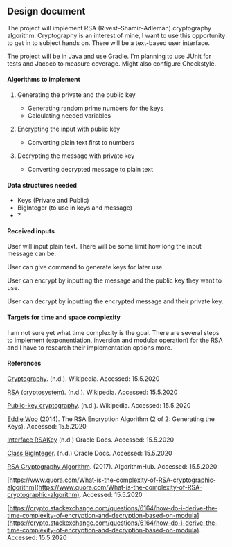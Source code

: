 ## Design document

The project will implement RSA (Rivest–Shamir–Adleman) cryptography algorithm. Cryptography is an interest of mine, I want to use this opportunity to get in to subject hands on. There will be a text-based user interface.

The project will be in Java and use Gradle. I'm planning to use JUnit for tests and Jacoco to measure coverage. Might also configure Checkstyle.

#### Algorithms to implement

1. Generating the private and the public key

   * Generating random prime numbers for the keys
   * Calculating needed variables

2. Encrypting the input with public key

   * Converting plain text first to numbers

3. Decrypting the message with private key

   * Converting decrypted message to plain text

#### Data structures needed

* Keys (Private and Public)
* BigInteger (to use in keys and message)
* ? 

#### Received inputs

User will input plain text. There will be some limit how long the input message can be.

User can give command to generate keys for later use. 

User can encrypt by inputting the message and the public key they want to use.

User can decrypt by inputting the encrypted message and their private key.

#### Targets for time and space complexity

I am not sure yet what time complexity is the goal. There are several steps to implement (exponentiation, inversion and modular operation) for the RSA and I have to research their implementation options more.

#### References

[Cryptography](https://en.wikipedia.org/wiki/Cryptography). (n.d.). Wikipedia. Accessed: 15.5.2020

[RSA (cryptosystem)](https://en.wikipedia.org/wiki/RSA_(cryptosystem)). (n.d.). Wikipedia. Accessed: 15.5.2020

[Public-key cryptography](https://en.wikipedia.org/wiki/Public-key_cryptography). (n.d.). Wikipedia. Accessed: 15.5.2020

[Eddie Woo](https://www.youtube.com/watch?v=oOcTVTpUsPQ) (2014). The RSA Encryption Algorithm (2 of 2: Generating the Keys). Accessed: 15.5.2020

[Interface RSAKey](https://docs.oracle.com/en/java/javase/11/docs/api/java.base/java/security/interfaces/RSAKey.html) (n.d.) Oracle Docs. Accessed: 15.5.2020

[Class BigInteger](https://docs.oracle.com/en/java/javase/11/docs/api/java.base/java/math/BigInteger.html). (n.d.) Oracle Docs. Accessed: 15.5.2020

[RSA Cryptography Algorithm](http://algohub.me/algo/rsa-cryptography-algorithm.html). (2017). AlgorithmHub. Accessed: 15.5.2020

[https://www.quora.com/What-is-the-complexity-of-RSA-cryptographic-algorithm](https://www.quora.com/What-is-the-complexity-of-RSA-cryptographic-algorithm). Accessed: 15.5.2020

[https://crypto.stackexchange.com/questions/6164/how-do-i-derive-the-time-complexity-of-encryption-and-decryption-based-on-modula](https://crypto.stackexchange.com/questions/6164/how-do-i-derive-the-time-complexity-of-encryption-and-decryption-based-on-modula). Accessed: 15.5.2020